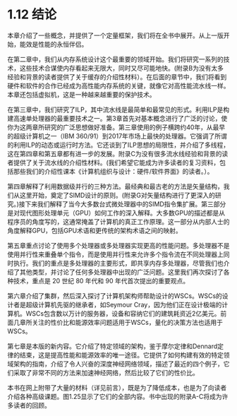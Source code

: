 # 1.12 结论

本章介绍了一些概念，并提供了一个定量框架，我们将在全书中展开。从上一版开始，能效是性能的永恒伴侣。

在第二章中，我们从内存系统设计这个最重要的领域开始。我们将研究一系列的技术，这些技术合谋使内存看起来无限大，同时又尽可能地快。(附录B为没有太多经验和背景的读者提供了关于缓存的介绍性材料）。在后面的章节中，我们将看到硬件和软件的合作已经成为高性能内存系统的关键，就像它对高性能流水线一样。本章还包括虚拟机，这是一种越来越重要的保护技术。

在第三章中，我们研究了ILP，其中流水线是最简单和最常见的形式。利用ILP是构建高速单处理器的最重要技术之一。第3章首先对基本概念进行了广泛的讨论，使你为这两章所研究的广泛思想做好准备。第三章使用的例子横跨约40年，从最早的超级计算机之一（IBM 360/91）到2017年市场上最快的处理器。它强调了所谓的利用ILP的动态或运行时方法。它还谈到了ILP思想的局限性，并介绍了多线程，这在第四章和第五章都有进一步的发展。附录C为没有很多流水线经验和背景的读者提供了关于流水线的介绍性材料。(我们希望它能成为许多读者的复习资料，包括那些我们的介绍性课本《计算机组织与设计：硬件/软件界面》的读者。）。

第四章解释了利用数据级并行的三种方法。最经典和最古老的方法是矢量结构，我们从这里开始，奠定了SIMD设计的原则。(附录G对矢量结构进行了更深入的研究。)接下来我们解释了当今大多数台式微处理器中的SIMD指令集扩展。第三部分是对现代图形处理单元（GPU）如何工作的深入解释。大多数GPU的描述都是从程序员的角度写的，这通常掩盖了计算机的真正工作原理。这一部分从内部人士的角度解释GPU，包括GPU术语和更传统的架构术语之间的映射。

第五章重点讨论了使用多个处理器或多处理器实现更高的性能问题。多处理器不是使用并行性来重叠单个指令，而是使用并行性来允许多个指令流在不同处理器上同时执行。我们的重点是多处理器的主要形式，即共享内存多处理器，尽管我们也介绍了其他类型，并讨论了任何多处理器中出现的广泛问题。这里我们再次探讨了各种技术，重点是 20 世纪 80 年代和 90 年代首次提出的重要观点。

第六章介绍了集群，然后深入探讨了计算机架构师帮助设计的WSCs。WSCs的设计者是超级计算机先驱的继承者，如Seymour Cray，因为他们正在设计极端的计算机。WSCs包含数以万计的服务器，设备和容纳它们的建筑耗资近2亿美元。前面几章所关注的性价比和能源效率问题适用于WSCs，量化的决策方法也适用于WSCs。

第七章是本版的新内容。它介绍了特定领域的架构，鉴于摩尔定律和Dennard定律的结束，这是提高性能和能源效率的唯一途径。它提供了如何构建有效的特定领域架构的指南，介绍了令人兴奋的深度神经网络领域，描述了最近的四个例子，它们采取了非常不同的方法来加速神经网络，然后比较了它们的性价比。

本书在网上附带了大量的材料（详见前言），既是为了降低成本，也是为了向读者介绍各种高级课题。图1.25显示了它们的全部内容。书中出现的附录A-C将成为许多读者的回顾。
